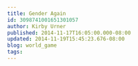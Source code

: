 ```yaml
---
title: Gender Again
id: 3098741001651301057
author: Kirby Urner
published: 2014-11-17T16:05:00.000-08:00
updated: 2014-11-19T15:45:23.676-08:00
blog: world_game
tags: 
---
```


